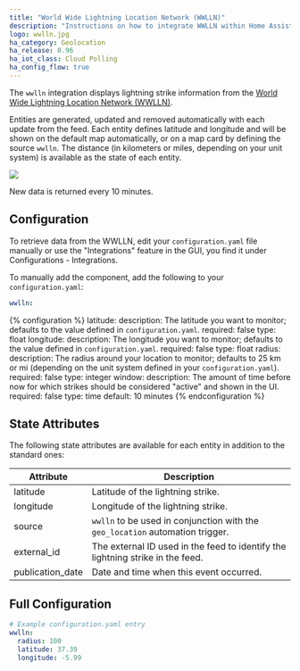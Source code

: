 ```yaml
---
title: "World Wide Lightning Location Network (WWLLN)"
description: "Instructions on how to integrate WWLLN within Home Assistant."
logo: wwlln.jpg
ha_category: Geolocation
ha_release: 0.96
ha_iot_class: Cloud Polling
ha_config_flow: true
---
```


The `wwlln` integration displays lightning strike information from the
[World Wide Lightning Location Network (WWLLN)](http://wwlln.net).

Entities are generated, updated and removed automatically with each update 
from the feed. Each entity defines latitude and longitude and will be shown 
on the default map automatically, or on a map card by defining the source 
`wwlln`. The distance (in kilometers or miles, depending on your unit system)
is available as the state of each entity.

<p class='img'>
  <img src='{{site_root}}/images/screenshots/wwlln-feed-map.png' />
</p>

New data is returned every 10 minutes.

## Configuration

To retrieve data from the WWLLN, edit your `configuration.yaml` file manually or use the "Integrations" feature in the GUI, you find it under Configurations - Integrations.

To manually add the component, add the following to your `configuration.yaml`:
```yaml
wwlln:
```

{% configuration %}
latitude:
  description: The latitude you want to monitor; defaults to the value defined in `configuration.yaml`.
  required: false
  type: float
longitude:
  description: The longitude you want to monitor; defaults to the value defined in `configuration.yaml`.
  required: false
  type: float
radius:
  description: The radius around your location to monitor; defaults to 25 km or mi (depending on the unit system defined in your `configuration.yaml`).
  required: false
  type: integer
window:
  description: The amount of time before now for which strikes should be considered "active" and shown in the UI.
  required: false
  type: time
  default: 10 minutes
{% endconfiguration %}

## State Attributes

The following state attributes are available for each entity in addition to 
the standard ones:

| Attribute          | Description |
|--------------------|-------------|
| latitude           | Latitude of the lightning strike. |
| longitude          | Longitude of the lightning strike. |
| source             | `wwlln` to be used in conjunction with the `geo_location` automation trigger. |
| external_id        | The external ID used in the feed to identify the lightning strike in the feed. |
| publication_date   | Date and time when this event occurred. |

## Full Configuration

```yaml
# Example configuration.yaml entry
wwlln:
  radius: 100
  latitude: 37.39
  longitude: -5.99
```
